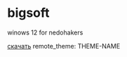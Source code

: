# bigsoft
winows 12 for nedohakers

[скачать](https://axalotus.github.io/bigsoft/)
remote_theme: THEME-NAME
